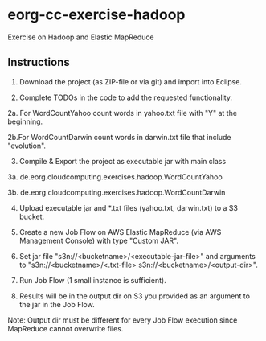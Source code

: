 eorg-cc-exercise-hadoop
=======================

Exercise on Hadoop and Elastic MapReduce

Instructions
------------

1. Download the project (as ZIP-file or via git) and import into Eclipse.

2. Complete TODOs in the code to add the requested functionality.

  2a. For WordCountYahoo count words in yahoo.txt file with "Y" at the beginning. 

  2b.For WordCountDarwin count words in darwin.txt file that include "evolution".

3. Compile & Export the project as executable jar with main class
  
  3a. de.eorg.cloudcomputing.exercises.hadoop.WordCountYahoo
  
  3b. de.eorg.cloudcomputing.exercises.hadoop.WordCountDarwin

4. Upload executable jar and *.txt files (yahoo.txt, darwin.txt) to a S3 bucket.

5. Create a new Job Flow on AWS Elastic MapReduce (via AWS Management Console) with type "Custom JAR".

6. Set jar file "s3n://\<bucketname\>/\<executable-jar-file\>" and arguments to "s3n://\<bucketname\>/\<.txt-file\> s3n://\<bucketname\>/\<output-dir\>".

7. Run Job Flow (1 small instance is sufficient).

8. Results will be in the output dir on S3 you provided as an argument to the jar in the Job Flow.

Note: Output dir must be different for every Job Flow execution since MapReduce cannot overwrite files.